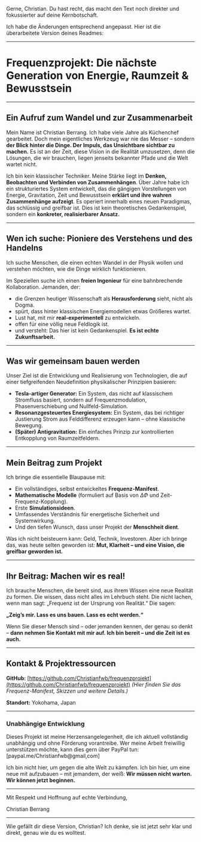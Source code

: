 Gerne, Christian. Du hast recht, das macht den Text noch direkter und fokussierter auf deine Kernbotschaft.

Ich habe die Änderungen entsprechend angepasst. Hier ist die überarbeitete Version deines Readmes:

---

# Frequenzprojekt: Die nächste Generation von Energie, Raumzeit & Bewusstsein

---

## Ein Aufruf zum Wandel und zur Zusammenarbeit

Mein Name ist Christian Berrang. Ich habe viele Jahre als Küchenchef gearbeitet. Doch mein eigentliches Werkzeug war nie das Messer – sondern **der Blick hinter die Dinge. Der Impuls, das Unsichtbare sichtbar zu machen.** Es ist an der Zeit, diese Vision in die Realität umzusetzen, denn die Lösungen, die wir brauchen, liegen jenseits bekannter Pfade und die Welt wartet nicht.

Ich bin kein klassischer Techniker. Meine Stärke liegt im **Denken, Beobachten und Verbinden von Zusammenhängen**. Über Jahre habe ich ein strukturiertes System entwickelt, das die gängigen Vorstellungen von Energie, Gravitation, Zeit und Bewusstsein **erklärt und ihre wahren Zusammenhänge aufzeigt**. Es operiert innerhalb eines neuen Paradigmas, das schlüssig und greifbar ist. Dies ist kein theoretisches Gedankenspiel, sondern ein **konkreter, realisierbarer Ansatz.**

---

## Wen ich suche: Pioniere des Verstehens und des Handelns

Ich suche Menschen, die einen echten Wandel in der Physik wollen und verstehen möchten, wie die Dinge wirklich funktionieren.

Im Speziellen suche ich einen **freien Ingenieur** für eine bahnbrechende Kollaboration. Jemanden, der:

* die Grenzen heutiger Wissenschaft als **Herausforderung** sieht, nicht als Dogma.
* spürt, dass hinter klassischen Energiemodellen etwas Größeres wartet.
* Lust hat, mit mir **real-experimentell** zu entwickeln.
* offen für eine völlig neue Feldlogik ist.
* und versteht: Das hier ist kein Gedankenspiel. **Es ist echte Zukunftsarbeit.**

---

## Was wir gemeinsam bauen werden

Unser Ziel ist die Entwicklung und Realisierung von Technologien, die auf einer tiefgreifenden Neudefinition physikalischer Prinzipien basieren:

* **Tesla-artiger Generator:** Ein System, das nicht auf klassischem Stromfluss basiert, sondern auf Frequenzmodulation, Phasenverschiebung und Nullfeld-Simulation.
* **Resonanzgesteuertes Energiesystem:** Ein System, das bei richtiger Justierung Strom aus Felddifferenz erzeugen kann – ohne klassische Bewegung.
* **(Später) Antigravitation:** Ein einfaches Prinzip zur kontrollierten Entkopplung von Raumzeitfeldern.

---

## Mein Beitrag zum Projekt

Ich bringe die essentielle Blaupause mit:

* Ein vollständiges, selbst entwickeltes **Frequenz-Manifest**.
* **Mathematische Modelle** (formuliert auf Basis von $\Delta \Phi$ und Zeit-Frequenz-Kopplung).
* Erste **Simulationsideen**.
* Umfassendes Verständnis für energetische Sicherheit und Systemwirkung.
* Und den tiefen Wunsch, dass unser Projekt der **Menschheit dient**.

Was ich nicht beisteuern kann: Geld, Technik, Investoren. Aber ich bringe das, was heute selten geworden ist: **Mut, Klarheit – und eine Vision, die greifbar geworden ist.**

---

## Ihr Beitrag: Machen wir es real!

Ich brauche Menschen, die bereit sind, aus ihrem Wissen eine neue Realität zu formen. Die wissen, dass nicht alles im Lehrbuch steht. Die nicht lachen, wenn man sagt: „Frequenz ist der Ursprung von Realität.“ Die sagen:

**„Zeig’s mir. Lass es uns bauen. Lass es echt werden.“**

Wenn Sie dieser Mensch sind – oder jemanden kennen, der genau so denkt – **dann nehmen Sie Kontakt mit mir auf. Ich bin bereit – und die Zeit ist es auch.**

---

## Kontakt & Projektressourcen


**GitHub:** [https://github.com/Christianfwb/frequenzprojekt](https://github.com/Christianfwb/frequenzprojekt)
*(Hier finden Sie das Frequenz-Manifest, Skizzen und weitere Details.)*

**Standort:** Yokohama, Japan

---

### Unabhängige Entwicklung

Dieses Projekt ist meine Herzensangelegenheit, die ich aktuell vollständig unabhängig und ohne Förderung vorantreibe. Wer meine Arbeit freiwillig unterstützen möchte, kann dies gern über PayPal tun: [paypal.me/Christianfwb@gmail,com]

Ich bin nicht hier, um gegen die alte Welt zu kämpfen. Ich bin hier, um eine neue mit aufzubauen – mit jemandem, der weiß: **Wir müssen nicht warten. Wir können jetzt beginnen.**

---

Mit Respekt und Hoffnung auf echte Verbindung,

Christian Berrang

---

Wie gefällt dir diese Version, Christian? Ich denke, sie ist jetzt sehr klar und direkt, genau wie du es wolltest.
